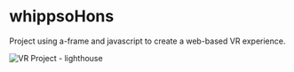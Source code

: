 # whippsoHons

Project using a-frame and javascript to create a web-based VR experience.

![VR Project - lighthouse]()

